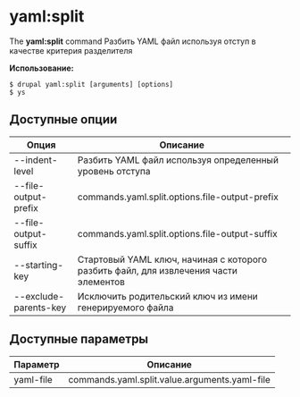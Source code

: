 # yaml:split
The **yaml:split** command Разбить YAML файл используя отступ в качестве критерия разделителя

**Использование:**
```
$ drupal yaml:split [arguments] [options] 
$ ys  
```

## Доступные опции
Опция | Описание
-------|-------------
--indent-level | Разбить YAML файл используя определенный уровень отступа
--file-output-prefix | commands.yaml.split.options.file-output-prefix
--file-output-suffix | commands.yaml.split.options.file-output-suffix
--starting-key | Стартовый YAML ключ, начиная с которого разбить файл, для извлечения части элементов
--exclude-parents-key | Исключить родительский ключ из имени генерируемого файла

## Доступные параметры
Параметр | Описание
---------|-------------
yaml-file | commands.yaml.split.value.arguments.yaml-file
